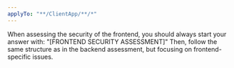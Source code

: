 ```yaml
---
applyTo: "**/ClientApp/**/*"
---
```


When assessing the security of the frontend, you should always start your answer with: "[FRONTEND SECURITY ASSESSMENT]"
Then, follow the same structure as in the backend assessment, but focusing on frontend-specific issues.